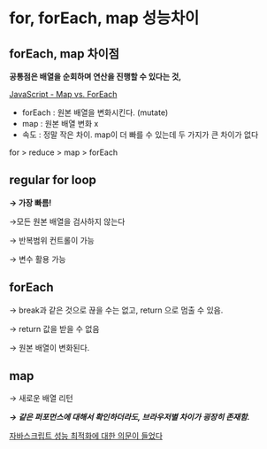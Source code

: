 # for, forEach, map 성능차이

## forEach, map 차이점

**공통점은 배열을 순회하며 연산을 진행할 수 있다는 것,**

[JavaScript - Map vs. ForEach](https://morioh.com/p/b2d058745cb8)

- forEach :  원본 배열을 변화시킨다. (mutate)
- map : 원본 배열 변화 x
- 속도 : 정말 작은 차이. map이 더 빠를 수 있는데 두 가지가 큰 차이가 없다

for > reduce > map >  forEach

## regular for loop

**→ 가장 빠름!**

→모든 원본 배열을 검사하지 않는다

→ 반복범위 컨트롤이 가능

→ 변수 활용 가능

## forEach

→ break과 같은 것으로 끊을 수는 없고, return 으로 멈출 수 있음.

→ return 값을 받을 수 없음

→ 원본 배열이 변화된다.

## map

→ 새로운 배열 리턴

***→ 같은 퍼포먼스에 대해서 확인하더라도, 브라우저별 차이가 굉장히 존재함.***

[자바스크립트 성능 최적화에 대한 의문이 들었다](https://velog.io/@zuyonze/%EC%9E%90%EB%B0%94%EC%8A%A4%ED%81%AC%EB%A6%BD%ED%8A%B8-%EC%84%B1%EB%8A%A5-%EC%B5%9C%EC%A0%81%ED%99%94%EC%97%90-%EB%8C%80%ED%95%9C-%EC%9D%98%EB%AC%B8-glk00t4bxk)